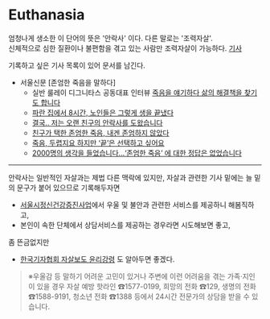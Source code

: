 # Euthanasia

엄청나게 생소한 이 단어의 뜻은 '안락사' 이다. 다른 말로는 '조력자살'. <br>
신체적으로 심한 질환이나 불편함을 겪고 있는 사람만 조력자살이 가능하다. [기사](http://news.khan.co.kr/kh_news/khan_art_view.html?art_id=200911241728455#csidxd5737b6fc81f2a1a347ad03b02ba314)

기록하고 싶은 기사 목록이 있어 문서를 남긴다.

- 서울신문 [존엄한 죽음을 말하다]
    - 실반 룰레이 디그니타스 공동대표 인터뷰 [죽음을 얘기하다 삶의 해결책을 찾기도 합니다](https://www.seoul.co.kr/news/newsView.php?id=20190306005003)
    - [파란 집에서 8시간, 노인들은 그렇게 생을 끝냈다](https://www.seoul.co.kr/news/newsView.php?id=20190307009002)
    - [결국.. 저는 오랜 친구의 안락사를 도왔습니다](https://news.v.daum.net/v/20190305190102940)
    - [친구가 택한 존엄한 죽음, 내겐 존엄하지 않았다](https://www.seoul.co.kr/news/newsView.php?id=20190307008012)
    - [죽음, 두렵지요 하지만 ‘끝’은 선택하고 싶어요](https://www.seoul.co.kr/news/newsView.php?id=20190311004005)
    - [2000명의 생각을 들었습니다…‘존엄한 죽음’ 에 대한 정답은 없었습니다](https://www.seoul.co.kr/news/newsView.php?id=20190313008007)


* * *
안락사는 일반적인 자살과는 제법 다른 맥락에 있지만,
자살과 관련한 기사 밑에는 늘 밑의 문구가 붙어 있으므로 기록해두자면
- [서울시정신건강증진사업](http://touch.mindspa.kr/main.asp)에서 우울 및 불안과 관련한 서비스를 제공하니 해봄직하고,
- 본인이 속한 단체에서 상담서비스를 제공하는 경우라면 시도해보면 좋고, 

좀 뜬금없지만

- [한국기자협회 자살보도 윤리강령](http://www.journalist.or.kr/news/section4.html?p_num=5) 도 알아두면 좋겠다.

> ※우울감 등 말하기 어려운 고민이 있거나 주변에 이런 어려움을 겪는 가족·지인이 있을 경우 
자살 예방 핫라인 ☎1577-0199, 희망의 전화 ☎129, 생명의 전화 ☎1588-9191, 청소년 전화 ☎1388 등에서 
24시간 전문가의 상담을 받을 수 있습니다.

